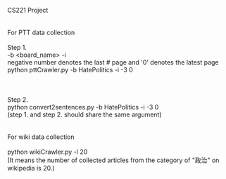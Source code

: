 CS221 Project <br />
<br />
<br />
For PTT data collection
<br />
<br />
Step 1. <br />
   -b <board_name>  -i <start> <end> <br />
                         negative number denotes the last # page and '0' denotes the latest page  <br />
  python pttCrawler.py -b HatePolitics -i -3 0  <br />
<br />
<br />  
Step 2.  <br />
  python convert2sentences.py -b HatePolitics -i -3 0  <br />
  (step 1. and step 2. should share the same argument) <br />
<br />
<br />
For wiki data collection
<br />
<br />
python wikiCrawler.py -l 20  <br />
   (It means the number of collected articles from the category of "政治" on wikipedia is 20.)
